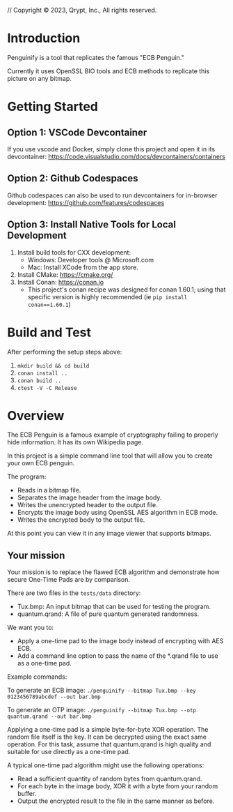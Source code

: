 // Copyright © 2023, Qrypt, Inc., All rights reserved.
# Introduction

Penguinify is a tool that replicates the famous "ECB Penguin."

Currently it uses OpenSSL BIO tools and ECB methods to replicate this picture on any bitmap.

# Getting Started

## Option 1: VSCode Devcontainer
If you use vscode and Docker, simply clone this project and open it in its devcontainer: https://code.visualstudio.com/docs/devcontainers/containers

## Option 2: Github Codespaces
Github codespaces can also be used to run devcontainers for in-browser development: https://github.com/features/codespaces

## Option 3: Install Native Tools for Local Development
1. Install build tools for CXX development:
   - Windows: Developer tools @ Microsoft.com
   - Mac: Install XCode from the app store.
2. Install CMake: https://cmake.org/
3. Install Conan: https://conan.io
   - This project's conan recipe was designed for conan 1.60.1; using that specific version is highly recommended (ie `pip install conan==1.60.1`)

# Build and Test

After performing the setup steps above:

1. `mkdir build && cd build`
2. `conan install ..`
3. `conan build ..`
4. `ctest -V -C Release`

# Overview
The ECB Penguin is a famous example of cryptography failing to properly hide information.  It has its own Wikipedia page.  

In this project is a simple command line tool that will allow you to create your own ECB penguin.

The program:

- Reads in a bitmap file.
- Separates the image header from the image body.
- Writes the unencrypted header to the output file.
- Encrypts the image body using OpenSSL AES algorithm in ECB mode.
- Writes the encrypted body to the output file.

At this point you can view it in any image viewer that supports bitmaps.

## Your mission
Your mission is to replace the flawed ECB algorithm and demonstrate how secure One-Time Pads are by comparison.

There are two files in the `tests/data` directory:
- Tux.bmp: An input bitmap that can be used for testing the program.
- quantum.qrand: A file of pure quantum generated randomness.

We want you to:
- Apply a one-time pad to the image body instead of encrypting with AES ECB.
- Add a command line option to pass the name of the \*.qrand file to use as a one-time pad.

Example commands:

To generate an ECB image:
`./penguinify --bitmap Tux.bmp --key 0123456789abcdef --out bar.bmp`

To generate an OTP image:
`./penguinify --bitmap Tux.bmp --otp quantum.qrand --out bar.bmp`

Applying a one-time pad is a simple byte-for-byte XOR operation. The random file itself is the key. It can be decrypted using the exact same operation. For this task, assume that quantum.qrand is high quality and suitable for use directly as a one-time pad.

A typical one-time pad algorithm might use the following operations:
- Read a sufficient quantity of random bytes from quantum.qrand.
- For each byte in the image body, XOR it with a byte from your random buffer.
- Output the encrypted result to the file in the same manner as before.
